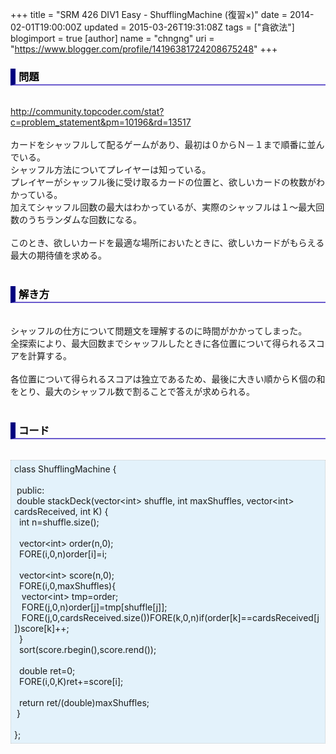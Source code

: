 +++
title = "SRM 426 DIV1 Easy - ShufflingMachine (復習×)"
date = 2014-02-01T19:00:00Z
updated = 2015-03-26T19:31:08Z
tags = ["貪欲法"]
blogimport = true 
[author]
	name = "chngng"
	uri = "https://www.blogger.com/profile/14196381724208675248"
+++

<div dir="ltr" style="text-align: left;" trbidi="on"><h3 style="border-bottom: 2px solid slateblue; border-left: 8px solid navy; color: black; padding: 0px 0px 1px 5px;">問題 </h3><br /><a href="http://community.topcoder.com/stat?c=problem_statement&amp;pm=10196&amp;rd=13517" target="_blank">http://community.topcoder.com/stat?c=problem_statement&amp;pm=10196&amp;rd=13517</a><br /><br />カードをシャッフルして配るゲームがあり、最初は０からＮ－１まで順番に並んでいる。<br />シャッフル方法についてプレイヤーは知っている。<br />プレイヤーがシャッフル後に受け取るカードの位置と、欲しいカードの枚数がわかっている。<br />加えてシャッフル回数の最大はわかっているが、実際のシャッフルは１～最大回数のうちランダムな回数になる。<br /><br />このとき、欲しいカードを最適な場所においたときに、欲しいカードがもらえる最大の期待値を求める。<br /><br /><h3 style="border-bottom: 2px solid slateblue; border-left: 8px solid navy; color: black; padding: 0px 0px 1px 5px;">解き方 </h3><br />シャッフルの仕方について問題文を理解するのに時間がかかってしまった。<br />全探索により、最大回数までシャッフルしたときに各位置について得られるスコアを計算する。<br /><br />各位置について得られるスコアは独立であるため、最後に大きい順からＫ個の和をとり、最大のシャッフル数で割ることで答えが求められる。<br /><br /><h3 style="border-bottom: 2px solid slateblue; border-left: 8px solid navy; color: black; padding: 0px 0px 1px 5px;">コード </h3><br /><div style="background-color: #e3f2fb; border: 1px dotted #CCCCCC; padding: 5px;">class ShufflingMachine {<br /><br /><span class="Apple-tab-span" style="white-space: pre;"> </span>public:<br /><span class="Apple-tab-span" style="white-space: pre;"> </span>double stackDeck(vector&lt;int&gt; shuffle, int maxShuffles, vector&lt;int&gt; cardsReceived, int K) {<br /><span class="Apple-tab-span" style="white-space: pre;">  </span>int n=shuffle.size();<br /><br /><span class="Apple-tab-span" style="white-space: pre;">  </span>vector&lt;int&gt; order(n,0);<br /><span class="Apple-tab-span" style="white-space: pre;">  </span>FORE(i,0,n)order[i]=i;<br /><br /><span class="Apple-tab-span" style="white-space: pre;">  </span>vector&lt;int&gt; score(n,0);<br /><span class="Apple-tab-span" style="white-space: pre;">  </span>FORE(i,0,maxShuffles){<br /><span class="Apple-tab-span" style="white-space: pre;">   </span>vector&lt;int&gt; tmp=order;<br /><span class="Apple-tab-span" style="white-space: pre;">   </span>FORE(j,0,n)order[j]=tmp[shuffle[j]];<br /><span class="Apple-tab-span" style="white-space: pre;">   </span>FORE(j,0,cardsReceived.size())FORE(k,0,n)if(order[k]==cardsReceived[j])score[k]++;<br /><span class="Apple-tab-span" style="white-space: pre;">  </span>}<br /><span class="Apple-tab-span" style="white-space: pre;">  </span>sort(score.rbegin(),score.rend());<br /><br /><span class="Apple-tab-span" style="white-space: pre;">  </span>double ret=0;<br /><span class="Apple-tab-span" style="white-space: pre;">  </span>FORE(i,0,K)ret+=score[i];<br /><br /><span class="Apple-tab-span" style="white-space: pre;">  </span>return ret/(double)maxShuffles;<br /><span class="Apple-tab-span" style="white-space: pre;"> </span>}<br /><br />};</div></div>
